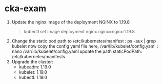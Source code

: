 # cka-exam
1. Update the nginx image of the deployment NGINX to 1.19.8
   > kubectl set image deployment nginx nginx=nginx:1.19.8
2. Change the static pod path to /etc/kubernetes/manifest
   : ps -aux | grep kubelet
    now copy the config yaml file here, /var/lib/kubelet/config.yaml
   : nano /var/lib/kubelet/config.yaml
   update the path staticPodPath: /etc/kubernetes/manifests
3. Upgrade the cluster:
   - kubeadm: 1.19.0
   - kubelet: 1.19.0
   - kubectl: 1.19.0  
   
